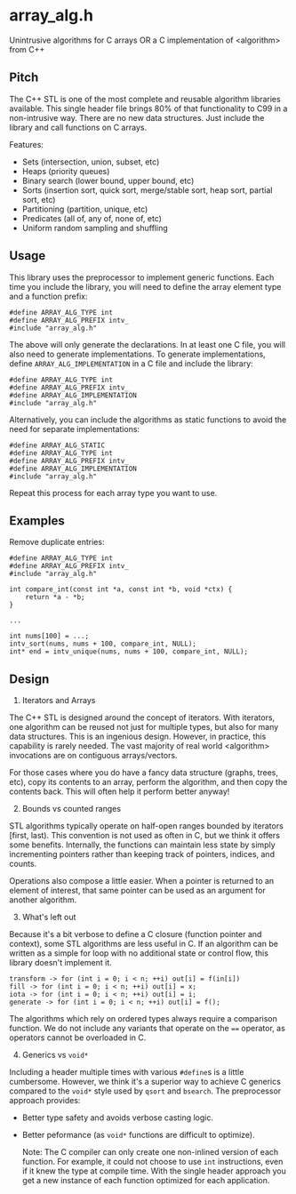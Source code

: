 # array_alg.h

Unintrusive algorithms for C arrays OR a C implementation of \<algorithm> from C++

## Pitch

The C++ STL is one of the most complete and reusable algorithm libraries available.
This single header file brings 80% of that functionality to C99 in a non-intrusive way.
There are no new data structures. Just include the library and call functions on C arrays.

Features:

- Sets (intersection, union, subset, etc)
- Heaps (priority queues)
- Binary search (lower bound, upper bound, etc)
- Sorts (insertion sort, quick sort, merge/stable sort, heap sort, partial sort, etc)
- Partitioning (partition, unique, etc)
- Predicates (all of, any of, none of, etc)
- Uniform random sampling and shuffling

## Usage

This library uses the preprocessor to implement generic functions.
Each time you include the library, you will need to define the array element type and a function prefix:

    #define ARRAY_ALG_TYPE int
    #define ARRAY_ALG_PREFIX intv_
    #include "array_alg.h"

The above will only generate the declarations.
In at least one C file, you will also need to generate implementations.
To generate implementations, define `ARRAY_ALG_IMPLEMENTATION` in a C file and include the library:

    #define ARRAY_ALG_TYPE int
    #define ARRAY_ALG_PREFIX intv_
    #define ARRAY_ALG_IMPLEMENTATION
    #include "array_alg.h"

Alternatively, you can include the algorithms as static functions to avoid the need for separate implementations:

    #define ARRAY_ALG_STATIC
    #define ARRAY_ALG_TYPE int
    #define ARRAY_ALG_PREFIX intv_
    #define ARRAY_ALG_IMPLEMENTATION
    #include "array_alg.h"

Repeat this process for each array type you want to use.

## Examples

Remove duplicate entries:

    #define ARRAY_ALG_TYPE int
    #define ARRAY_ALG_PREFIX intv_
    #include "array_alg.h"

    int compare_int(const int *a, const int *b, void *ctx) {
        return *a - *b;
    }

    ...

    int nums[100] = ...;
    intv_sort(nums, nums + 100, compare_int, NULL);
    int* end = intv_unique(nums, nums + 100, compare_int, NULL);


## Design

1. Iterators and Arrays

The C++ STL is designed around the concept of iterators.
With iterators, one algorithm can be reused not just for multiple types, but also for many data structures.
This is an ingenious design.
However, in practice, this capability is rarely needed.
The vast majority of real world \<algorithm> invocations are on contiguous arrays/vectors.

For those cases where you do have a fancy data structure (graphs, trees, etc),
copy its contents to an array, perform the algorithm, and then copy the contents back.
This will often help it perform better anyway!

2. Bounds vs counted ranges

STL algorithms typically operate on half-open ranges bounded by iterators [first, last).
This convention is not used as often in C, but we think it offers some benefits.
Internally, the functions can maintain less state by simply incrementing pointers
rather than keeping track of pointers, indices, and counts.

Operations also compose a little easier.
When a pointer is returned to an element of interest,
that same pointer can be used as an argument for another algorithm.

3. What's left out

Because it's a bit verbose to define a C closure (function pointer and context), some STL algorithms are less useful in C.
If an algorithm can be written as a simple for loop with no additional state or control flow, this library doesn't implement it.

    transform -> for (int i = 0; i < n; ++i) out[i] = f(in[i])
    fill -> for (int i = 0; i < n; ++i) out[i] = x;
    iota -> for (int i = 0; i < n; ++i) out[i] = i;
    generate -> for (int i = 0; i < n; ++i) out[i] = f();

The algorithms which rely on ordered types always require a comparison function.
We do not include any variants that operate on the `==` operator, as operators cannot be overloaded in C.

4. Generics vs `void*`

Including a header multiple times with various `#define`s is a little cumbersome.
However, we think it's a superior way to achieve C generics compared to the `void*` style used by `qsort` and `bsearch`.
The preprocessor approach provides:

- Better type safety and avoids verbose casting logic.

- Better peformance (as `void*` functions are difficult to optimize).

    Note: The C compiler can only create one non-inlined version of each function.
    For example, it could not choose to use `int` instructions, even if it knew the type at compile time.
    With the single header approach you get a new instance of each function optimized for each application.
